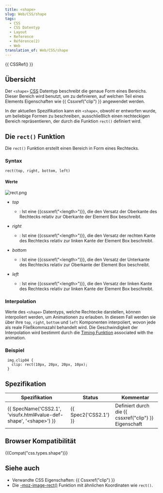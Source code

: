```yaml
---
title: <shape>
slug: Web/CSS/shape
tags:
  - CSS
  - CSS Datentyp
  - Layout
  - Reference
  - Référence(2)
  - Web
translation_of: Web/CSS/shape
---
```

{{ CSSRef() }}

## Übersicht

Der `<shape>` [CSS](/de/docs/Web/CSS "CSS") Datentyp beschreibt die genaue Form eines Bereichs. Dieser Bereich wird benutzt, um zu definieren, auf welchen Teil eines Elements Eigenschaften wie {{ Cssxref("clip") }} angewendet werden.

In der aktuellen Spezifikation kann ein `<shape>`, obwohl er entworfen wurde, um beliebige Formen zu beschreiben, ausschließlich einen rechteckigen Bereich repräsentieren, der durch die Funktion `rect()` definiert wird.

## Die `rect()` Funktion

Die `rect()` Funktion erstellt einen Bereich in Form eines Rechtecks.

### Syntax

    rect(top, right, bottom, left)

#### Werte

![rect.png](/@api/deki/files/5730/=rect.png)

- _top_
  - : Ist eine {{cssxref("&lt;length&gt;")}}, die den Versatz der Oberkante des Rechtecks relativ zur Oberkante der Element Box beschreibt.

- _right_
  - : Ist eine {{cssxref("&lt;length&gt;")}}, die den Versatz der rechten Kante des Rechtecks relativ zur linken Kante der Element Box beschreibt.

- _bottom_
  - : Ist eine {{cssxref("&lt;length&gt;")}}, die den Versatz der Unterkante des Rechtecks relativ zur Oberkante der Element Box beschreibt.

- _left_
  - : Ist eine {{cssxref("&lt;length&gt;")}}, die den Versatz der linken Kante des Rechtecks relativ zur linken Kante der Element Box beschreibt.

### Interpolation

Werte des `<shape>` Datentyps, welche Rechtecke darstellen, können interpoliert werden, um Animationen zu erlauben. In diesem Fall werden sie über ihre `top`, `right`, `bottom` und `left` Komponenten interpoliert, wovon jede als reale Fließkommazahl behandelt wird. Die Geschwindigkeit der Interpolation wird bestimmt durch die [Timing Funktion](/de/docs/Web/CSS/Timing_Funktion "timing-function") associated with the animation.

### Beispiel

     img.clip04 {
       clip: rect(10px, 20px, 20px, 10px);
     }

## Spezifikation

| Spezifikation                                                                                    | Status                       | Kommentar                                                    |
| ------------------------------------------------------------------------------------------------ | ---------------------------- | ------------------------------------------------------------ |
| {{ SpecName('CSS2.1', 'visufx.html#value-def-shape', '&lt;shape&gt;') }} | {{ Spec2('CSS2.1') }} | Definiert durch die {{ cssxref("clip") }} Eigenschaft |

## Browser Kompatibilität

{{Compat("css.types.shape")}}

## Siehe auch

- Verwandte CSS Eigenschaften: {{ Cssxref("clip") }}
- Die [-moz-image-rect()](/de/docs/Web/CSS/-moz-image-rect "en/CSS/-moz-image-rect") Funktion mit ähnlichen Koordinaten wie `rect()`.

